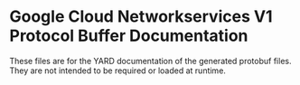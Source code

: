 # Google Cloud Networkservices V1 Protocol Buffer Documentation

These files are for the YARD documentation of the generated protobuf files.
They are not intended to be required or loaded at runtime.
